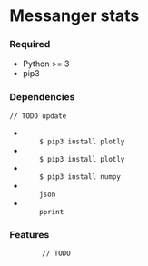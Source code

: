 # Messanger stats


### Required 

<ul>
<li>
        Python >= 3
</li>
<li>
        pip3
</li>
</ul>


### Dependencies 

    // TODO update
<ul>
<li>
<code>
    $ pip3 install plotly
</code>
</li>
<li>
<code>
    $ pip3 install plotly
</code>
</li>
<li>
<code>
    $ pip3 install numpy
</code>
</li>
<li>
<code>
    json
</code>
</li>
<li>
<code>
    pprint
</code>
</li>
</ul>

### Features 

            // TODO